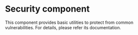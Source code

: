 Security component
==================

This component provides basic utilities to protect from common vulnerabilities. For details, please refer its documentation.
